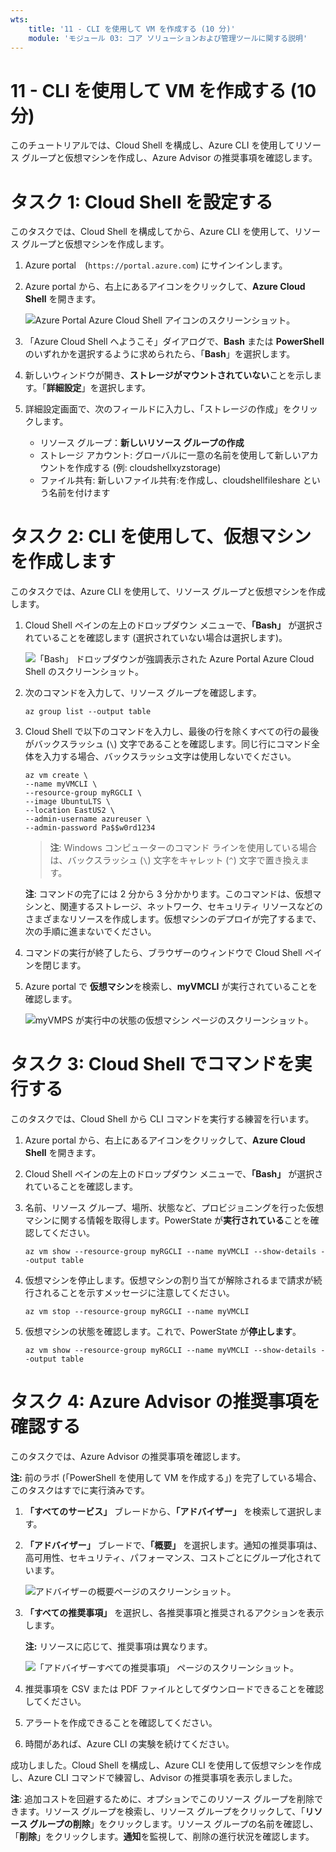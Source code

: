 ```yaml
---
wts:
    title: '11 - CLI を使用して VM を作成する (10 分)'
    module: 'モジュール 03: コア ソリューションおよび管理ツールに関する説明'
---
```

# 11 - CLI を使用して VM を作成する (10 分)

このチュートリアルでは、Cloud Shell を構成し、Azure CLI を使用してリソース グループと仮想マシンを作成し、Azure Advisor の推奨事項を確認します。 

# タスク 1: Cloud Shell を設定する 

このタスクでは、Cloud Shell を構成してから、Azure CLI を使用して、リソース グループと仮想マシンを作成します。  

1. Azure portal　(`https://portal.azure.com`) にサインインします。

2. Azure portal から、右上にあるアイコンをクリックして、**Azure Cloud Shell** を開きます。

    ![Azure Portal Azure Cloud Shell アイコンのスクリーンショット。](../images/1002.png)
   
3. 「Azure Cloud Shell へようこそ」ダイアログで、**Bash** または **PowerShell** のいずれかを選択するように求められたら、「**Bash**」を選択します。 

4. 新しいウィンドウが開き、**ストレージがマウントされていない**ことを示します。「**詳細設定**」を選択します。

5. 詳細設定画面で、次のフィールドに入力し、「ストレージの作成」をクリックします。
    - リソース グループ：**新しいリソース グループの作成**
    - ストレージ アカウント: グローバルに一意の名前を使用して新しいアカウントを作成する (例: cloudshellxyzstorage)
    - ファイル共有: 新しいファイル共有:を作成し、cloudshellfileshare という名前を付けます


# タスク 2: CLI  を使用して、仮想マシンを作成します

このタスクでは、Azure CLI を使用して、リソース グループと仮想マシンを作成します。

1. Cloud Shell ペインの左上のドロップダウン メニューで、**「Bash」** が選択されていることを確認します (選択されていない場合は選択します)。

    ![「Bash」 ドロップダウンが強調表示された Azure Portal Azure Cloud Shell のスクリーンショット。](../images/1002a.png)


2. 次のコマンドを入力して、リソース グループを確認します。

    ```cli
    az group list --output table
    ```

4. Cloud Shell で以下のコマンドを入力し、最後の行を除くすべての行の最後がバックスラッシュ (`\`) 文字であることを確認します。同じ行にコマンド全体を入力する場合、バックスラッシュ文字は使用しないでください。 

    ```cli
    az vm create \
    --name myVMCLI \
    --resource-group myRGCLI \
    --image UbuntuLTS \
    --location EastUS2 \
    --admin-username azureuser \
    --admin-password Pa$$w0rd1234
    ```

    > **注**: Windows コンピューターのコマンド ラインを使用している場合は、バックスラッシュ (`\`) 文字をキャレット (`^`) 文字で置き換えます。

    **注**: コマンドの完了には 2 分から 3 分かかります。このコマンドは、仮想マシンと、関連するストレージ、ネットワーク、セキュリティ リソースなどのさまざまなリソースを作成します。仮想マシンのデプロイが完了するまで、次の手順に進まないでください。 

5. コマンドの実行が終了したら、ブラウザーのウィンドウで Cloud Shell ペインを閉じます。

6. Azure portal で **仮想マシン**を検索し、**myVMCLI** が実行されていることを確認します。

    ![myVMPS が実行中の状態の仮想マシン ページのスクリーンショット。](../images/1101.png)


# タスク 3: Cloud Shell でコマンドを実行する

このタスクでは、Cloud Shell から CLI コマンドを実行する練習を行います。 

1. Azure portal から、右上にあるアイコンをクリックして、**Azure Cloud Shell** を開きます。

2. Cloud Shell ペインの左上のドロップダウン メニューで、**「Bash」** が選択されていることを確認します。

3. 名前、リソース グループ、場所、状態など、プロビジョニングを行った仮想マシンに関する情報を取得します。PowerState が**実行されている**ことを確認してください。

    ```cli
    az vm show --resource-group myRGCLI --name myVMCLI --show-details --output table 
    ```

4. 仮想マシンを停止します。仮想マシンの割り当てが解除されるまで請求が続行されることを示すメッセージに注意してください。 

    ```cli
    az vm stop --resource-group myRGCLI --name myVMCLI
    ```

5. 仮想マシンの状態を確認します。これで、PowerState が**停止します**。

    ```cli
    az vm show --resource-group myRGCLI --name myVMCLI --show-details --output table 
    ```

# タスク 4: Azure Advisor の推奨事項を確認する

このタスクでは、Azure Advisor の推奨事項を確認します。

   **注:** 前のラボ (「PowerShell を使用して VM を作成する」) を完了している場合、このタスクはすでに実行済みです。 

1. **「すべてのサービス」** ブレードから、**「アドバイザー」** を検索して選択します。 

2. **「アドバイザー」** ブレードで、**「概要」** を選択します。通知の推奨事項は、高可用性、セキュリティ、パフォーマンス、コストごとにグループ化されています。 

    ![アドバイザーの概要ページのスクリーンショット。 ](../images/1103.png)

3. **「すべての推奨事項」** を選択し、各推奨事項と推奨されるアクションを表示します。 

    **注:** リソースに応じて、推奨事項は異なります。 

    ![「アドバイザーすべての推奨事項」 ページのスクリーンショット。 ](../images/1104.png)

4. 推奨事項を CSV または PDF ファイルとしてダウンロードできることを確認してください。 

5. アラートを作成できることを確認してください。 

6. 時間があれば、Azure CLI の実験を続けてください。 

成功しました。Cloud Shell を構成し、Azure CLI を使用して仮想マシンを作成し、Azure CLI コマンドで練習し、Advisor の推奨事項を表示しました。

**注**: 追加コストを回避するために、オプションでこのリソース グループを削除できます。リソース グループを検索し、リソース グループをクリックして、「**リソース グループの削除**」をクリックします。リソース グループの名前を確認し、「**削除**」をクリックします。**通知**を監視して、削除の進行状況を確認します。

